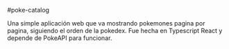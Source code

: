 #poke-catalog

Una simple aplicación web que va mostrando pokemones pagina por pagina, siguiendo el orden de la pokedex. Fue hecha en Typescript React y depende de PokeAPI para funcionar.